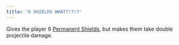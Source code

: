 ```yaml
---
title: '6 SHIELDS WHAT?!?!?'
---
```


Gives the player 6 [Permanent Shields](https://noita.wiki.gg/wiki/Permanent_Shield), but makes them take double projectile damage.
